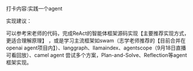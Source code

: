 打卡内容:实践一个agent

实现建议：

  

可以参考宋老师的代码，完成ReAct的智能体框架源码实现【主要推荐实现方式，更适合理解原理】
，或是学习主流框架如swam（志学老师推荐的【目前合并在openai agent项目内】）、langgraph、llamaindex、agentscope（9月18日直播可看回放）、camel agent
尝试多个方案，Plan-and-Solve、Reflection等agent框架实现。